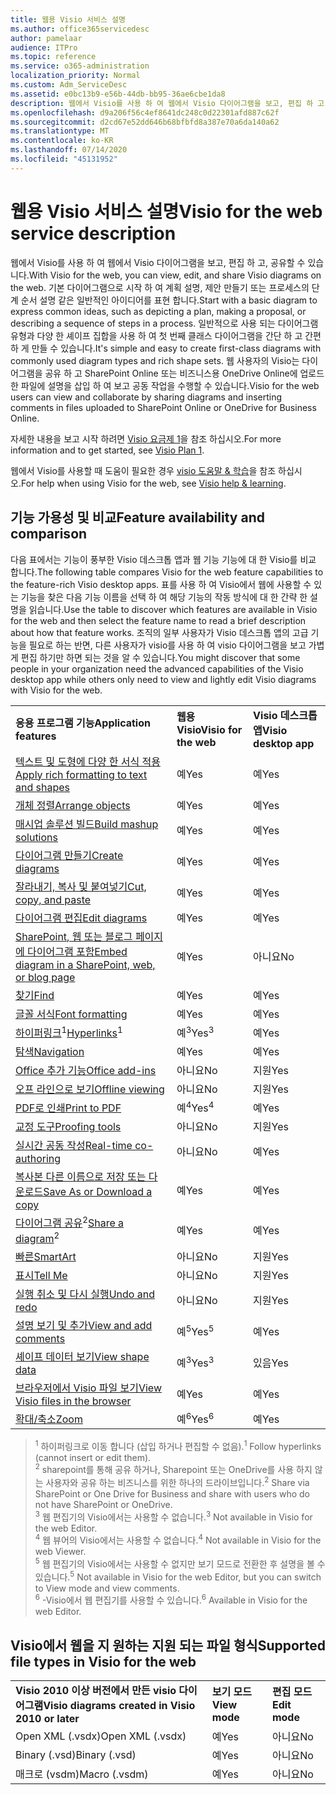 ```yaml
---
title: 웹용 Visio 서비스 설명
ms.author: office365servicedesc
author: pamelaar
audience: ITPro
ms.topic: reference
ms.service: o365-administration
localization_priority: Normal
ms.custom: Adm_ServiceDesc
ms.assetid: e0bc13b9-e56b-44db-bb95-36ae6cbe1da8
description: 웹에서 Visio를 사용 하 여 웹에서 Visio 다이어그램을 보고, 편집 하 고, 공유할 수 있습니다.
ms.openlocfilehash: d9a206f56c4ef8641dc248c0d22301afd887c62f
ms.sourcegitcommit: d2cd67e52dd646b68bfbfd8a387e70a6da140a62
ms.translationtype: MT
ms.contentlocale: ko-KR
ms.lasthandoff: 07/14/2020
ms.locfileid: "45131952"
---
```

# <a name="visio-for-the-web-service-description"></a><span data-ttu-id="1a936-103">웹용 Visio 서비스 설명</span><span class="sxs-lookup"><span data-stu-id="1a936-103">Visio for the web service description</span></span>

<span data-ttu-id="1a936-104">웹에서 Visio를 사용 하 여 웹에서 Visio 다이어그램을 보고, 편집 하 고, 공유할 수 있습니다.</span><span class="sxs-lookup"><span data-stu-id="1a936-104">With Visio for the web, you can view, edit, and share Visio diagrams on the web.</span></span> <span data-ttu-id="1a936-105">기본 다이어그램으로 시작 하 여 계획 설명, 제안 만들기 또는 프로세스의 단계 순서 설명 같은 일반적인 아이디어를 표현 합니다.</span><span class="sxs-lookup"><span data-stu-id="1a936-105">Start with a basic diagram to express common ideas, such as depicting a plan, making a proposal, or describing a sequence of steps in a process.</span></span> <span data-ttu-id="1a936-106">일반적으로 사용 되는 다이어그램 유형과 다양 한 셰이프 집합을 사용 하 여 첫 번째 클래스 다이어그램을 간단 하 고 간편 하 게 만들 수 있습니다.</span><span class="sxs-lookup"><span data-stu-id="1a936-106">It's simple and easy to create first-class diagrams with commonly used diagram types and rich shape sets.</span></span> <span data-ttu-id="1a936-107">웹 사용자의 Visio는 다이어그램을 공유 하 고 SharePoint Online 또는 비즈니스용 OneDrive Online에 업로드 한 파일에 설명을 삽입 하 여 보고 공동 작업을 수행할 수 있습니다.</span><span class="sxs-lookup"><span data-stu-id="1a936-107">Visio for the web users can view and collaborate by sharing diagrams and inserting comments in files uploaded to SharePoint Online or OneDrive for Business Online.</span></span>
  
<span data-ttu-id="1a936-108">자세한 내용을 보고 시작 하려면 [Visio 요금제 1](https://products.office.com/en-US/visio/visio-online)을 참조 하십시오.</span><span class="sxs-lookup"><span data-stu-id="1a936-108">For more information and to get started, see [Visio Plan 1](https://products.office.com/en-US/visio/visio-online).</span></span>
  
<span data-ttu-id="1a936-109">웹에서 Visio를 사용할 때 도움이 필요한 경우 [visio 도움말 & 학습](https://support.office.com/visio)을 참조 하십시오.</span><span class="sxs-lookup"><span data-stu-id="1a936-109">For help when using Visio for the web, see [Visio help & learning](https://support.office.com/visio).</span></span>
  
## <a name="feature-availability-and-comparison"></a><span data-ttu-id="1a936-110">기능 가용성 및 비교</span><span class="sxs-lookup"><span data-stu-id="1a936-110">Feature availability and comparison</span></span>

<span data-ttu-id="1a936-111">다음 표에서는 기능이 풍부한 Visio 데스크톱 앱과 웹 기능 기능에 대 한 Visio를 비교 합니다.</span><span class="sxs-lookup"><span data-stu-id="1a936-111">The following table compares Visio for the web feature capabilities to the feature-rich Visio desktop apps.</span></span> <span data-ttu-id="1a936-112">표를 사용 하 여 Visio에서 웹에 사용할 수 있는 기능을 찾은 다음 기능 이름을 선택 하 여 해당 기능의 작동 방식에 대 한 간략 한 설명을 읽습니다.</span><span class="sxs-lookup"><span data-stu-id="1a936-112">Use the table to discover which features are available in Visio for the web and then select the feature name to read a brief description about how that feature works.</span></span> <span data-ttu-id="1a936-113">조직의 일부 사용자가 Visio 데스크톱 앱의 고급 기능을 필요로 하는 반면, 다른 사용자가 visio를 사용 하 여 visio 다이어그램을 보고 가볍게 편집 하기만 하면 되는 것을 알 수 있습니다.</span><span class="sxs-lookup"><span data-stu-id="1a936-113">You might discover that some people in your organization need the advanced capabilities of the Visio desktop app while others only need to view and lightly edit Visio diagrams with Visio for the web.</span></span> 
  
||||
|:-----|:-----|:-----|
|<span data-ttu-id="1a936-114">**응용 프로그램 기능**</span><span class="sxs-lookup"><span data-stu-id="1a936-114">**Application features**</span></span> <br/> |<span data-ttu-id="1a936-115">**웹용 Visio**</span><span class="sxs-lookup"><span data-stu-id="1a936-115">**Visio for the web**</span></span> <br/> |<span data-ttu-id="1a936-116">**Visio 데스크톱 앱**</span><span class="sxs-lookup"><span data-stu-id="1a936-116">**Visio desktop app**</span></span> <br/> |
|[<span data-ttu-id="1a936-117">텍스트 및 도형에 다양 한 서식 적용</span><span class="sxs-lookup"><span data-stu-id="1a936-117">Apply rich formatting to text and shapes</span></span>](visio-online.md#apply-rich-formatting-to-text-and-shapes) <br/> |<span data-ttu-id="1a936-118">예</span><span class="sxs-lookup"><span data-stu-id="1a936-118">Yes</span></span>  <br/> |<span data-ttu-id="1a936-119">예</span><span class="sxs-lookup"><span data-stu-id="1a936-119">Yes</span></span>  <br/> |
|[<span data-ttu-id="1a936-120">개체 정렬</span><span class="sxs-lookup"><span data-stu-id="1a936-120">Arrange objects</span></span>](visio-online.md#arrange-objects) <br/> |<span data-ttu-id="1a936-121">예</span><span class="sxs-lookup"><span data-stu-id="1a936-121">Yes</span></span>  <br/> |<span data-ttu-id="1a936-122">예</span><span class="sxs-lookup"><span data-stu-id="1a936-122">Yes</span></span>  <br/> |
|[<span data-ttu-id="1a936-123">매시업 솔루션 빌드</span><span class="sxs-lookup"><span data-stu-id="1a936-123">Build mashup solutions</span></span>](visio-online.md#build-mashup-solutions) <br/> |<span data-ttu-id="1a936-124">예</span><span class="sxs-lookup"><span data-stu-id="1a936-124">Yes</span></span>  <br/> |<span data-ttu-id="1a936-125">예</span><span class="sxs-lookup"><span data-stu-id="1a936-125">Yes</span></span>  <br/> |
|[<span data-ttu-id="1a936-126">다이어그램 만들기</span><span class="sxs-lookup"><span data-stu-id="1a936-126">Create diagrams</span></span>](visio-online.md#create-diagrams) <br/> |<span data-ttu-id="1a936-127">예</span><span class="sxs-lookup"><span data-stu-id="1a936-127">Yes</span></span>  <br/> |<span data-ttu-id="1a936-128">예</span><span class="sxs-lookup"><span data-stu-id="1a936-128">Yes</span></span>  <br/> |
|[<span data-ttu-id="1a936-129">잘라내기, 복사 및 붙여넣기</span><span class="sxs-lookup"><span data-stu-id="1a936-129">Cut, copy, and paste</span></span>](visio-online.md#cut-copy-and-paste) <br/> |<span data-ttu-id="1a936-130">예</span><span class="sxs-lookup"><span data-stu-id="1a936-130">Yes</span></span>  <br/> |<span data-ttu-id="1a936-131">예</span><span class="sxs-lookup"><span data-stu-id="1a936-131">Yes</span></span>  <br/> |
|[<span data-ttu-id="1a936-132">다이어그램 편집</span><span class="sxs-lookup"><span data-stu-id="1a936-132">Edit diagrams</span></span>](visio-online.md#edit-diagrams) <br/> |<span data-ttu-id="1a936-133">예</span><span class="sxs-lookup"><span data-stu-id="1a936-133">Yes</span></span>  <br/> |<span data-ttu-id="1a936-134">예</span><span class="sxs-lookup"><span data-stu-id="1a936-134">Yes</span></span>  <br/> |
|[<span data-ttu-id="1a936-135">SharePoint, 웹 또는 블로그 페이지에 다이어그램 포함</span><span class="sxs-lookup"><span data-stu-id="1a936-135">Embed diagram in a SharePoint, web, or blog page</span></span>](visio-online.md#embed-diagram-in-a-sharepoint-web-or-blog-page) <br/> |<span data-ttu-id="1a936-136">예</span><span class="sxs-lookup"><span data-stu-id="1a936-136">Yes</span></span>  <br/> |<span data-ttu-id="1a936-137">아니요</span><span class="sxs-lookup"><span data-stu-id="1a936-137">No</span></span>  <br/> |
|[<span data-ttu-id="1a936-138">찾기</span><span class="sxs-lookup"><span data-stu-id="1a936-138">Find</span></span>](visio-online.md#find) <br/> |<span data-ttu-id="1a936-139">예</span><span class="sxs-lookup"><span data-stu-id="1a936-139">Yes</span></span>  <br/> |<span data-ttu-id="1a936-140">예</span><span class="sxs-lookup"><span data-stu-id="1a936-140">Yes</span></span>  <br/> |
|[<span data-ttu-id="1a936-141">글꼴 서식</span><span class="sxs-lookup"><span data-stu-id="1a936-141">Font formatting</span></span>](visio-online.md#font-formatting) <br/> |<span data-ttu-id="1a936-142">예</span><span class="sxs-lookup"><span data-stu-id="1a936-142">Yes</span></span>  <br/> |<span data-ttu-id="1a936-143">예</span><span class="sxs-lookup"><span data-stu-id="1a936-143">Yes</span></span>  <br/> |
|<span data-ttu-id="1a936-144">[하이퍼링크](visio-online.md#hyperlinks)<sup>1</sup></span><span class="sxs-lookup"><span data-stu-id="1a936-144">[Hyperlinks](visio-online.md#hyperlinks)<sup>1</sup></span></span> <br/> |<span data-ttu-id="1a936-145">예<sup>3</sup></span><span class="sxs-lookup"><span data-stu-id="1a936-145">Yes<sup>3</sup></span></span> <br/> |<span data-ttu-id="1a936-146">예</span><span class="sxs-lookup"><span data-stu-id="1a936-146">Yes</span></span>  <br/> |
|[<span data-ttu-id="1a936-147">탐색</span><span class="sxs-lookup"><span data-stu-id="1a936-147">Navigation</span></span>](visio-online.md#navigation) <br/> |<span data-ttu-id="1a936-148">예</span><span class="sxs-lookup"><span data-stu-id="1a936-148">Yes</span></span>  <br/> |<span data-ttu-id="1a936-149">예</span><span class="sxs-lookup"><span data-stu-id="1a936-149">Yes</span></span>  <br/> |
|[<span data-ttu-id="1a936-150">Office 추가 기능</span><span class="sxs-lookup"><span data-stu-id="1a936-150">Office add-ins</span></span>](visio-online.md#office-add-ins) <br/> |<span data-ttu-id="1a936-151">아니요</span><span class="sxs-lookup"><span data-stu-id="1a936-151">No</span></span>  <br/> |<span data-ttu-id="1a936-152">지원</span><span class="sxs-lookup"><span data-stu-id="1a936-152">Yes</span></span>  <br/> |
|[<span data-ttu-id="1a936-153">오프 라인으로 보기</span><span class="sxs-lookup"><span data-stu-id="1a936-153">Offline viewing</span></span>](visio-online.md#offline-viewing) <br/> |<span data-ttu-id="1a936-154">아니요</span><span class="sxs-lookup"><span data-stu-id="1a936-154">No</span></span>  <br/> |<span data-ttu-id="1a936-155">지원</span><span class="sxs-lookup"><span data-stu-id="1a936-155">Yes</span></span>  <br/> |
|[<span data-ttu-id="1a936-156">PDF로 인쇄</span><span class="sxs-lookup"><span data-stu-id="1a936-156">Print to PDF</span></span>](visio-online.md#print-to-pdf) <br/> |<span data-ttu-id="1a936-157">예<sup>4</sup></span><span class="sxs-lookup"><span data-stu-id="1a936-157">Yes<sup>4</sup></span></span> <br/> |<span data-ttu-id="1a936-158">예</span><span class="sxs-lookup"><span data-stu-id="1a936-158">Yes</span></span>  <br/> |
|[<span data-ttu-id="1a936-159">교정 도구</span><span class="sxs-lookup"><span data-stu-id="1a936-159">Proofing tools</span></span>](visio-online.md#proofing-tools) <br/> |<span data-ttu-id="1a936-160">아니요</span><span class="sxs-lookup"><span data-stu-id="1a936-160">No</span></span>  <br/> |<span data-ttu-id="1a936-161">지원</span><span class="sxs-lookup"><span data-stu-id="1a936-161">Yes</span></span>  <br/> |
|[<span data-ttu-id="1a936-162">실시간 공동 작성</span><span class="sxs-lookup"><span data-stu-id="1a936-162">Real-time co-authoring</span></span>](visio-online.md#real-time-co-authoring) <br/> |<span data-ttu-id="1a936-163">아니요</span><span class="sxs-lookup"><span data-stu-id="1a936-163">No</span></span>  <br/> |<span data-ttu-id="1a936-164">예</span><span class="sxs-lookup"><span data-stu-id="1a936-164">Yes</span></span>  <br/> |
|[<span data-ttu-id="1a936-165">복사본 다른 이름으로 저장 또는 다운로드</span><span class="sxs-lookup"><span data-stu-id="1a936-165">Save As or Download a copy</span></span>](visio-online.md#save-as-or-download-a-copy) <br/> |<span data-ttu-id="1a936-166">예</span><span class="sxs-lookup"><span data-stu-id="1a936-166">Yes</span></span>  <br/> |<span data-ttu-id="1a936-167">예</span><span class="sxs-lookup"><span data-stu-id="1a936-167">Yes</span></span>  <br/> |
|<span data-ttu-id="1a936-168">[다이어그램 공유](visio-online.md#share-a-diagram)<sup>2</sup></span><span class="sxs-lookup"><span data-stu-id="1a936-168">[Share a diagram](visio-online.md#share-a-diagram)<sup>2</sup></span></span> <br/> |<span data-ttu-id="1a936-169">예</span><span class="sxs-lookup"><span data-stu-id="1a936-169">Yes</span></span>  <br/> |<span data-ttu-id="1a936-170">예</span><span class="sxs-lookup"><span data-stu-id="1a936-170">Yes</span></span>  <br/> |
|[<span data-ttu-id="1a936-171">빠른</span><span class="sxs-lookup"><span data-stu-id="1a936-171">SmartArt</span></span>](visio-online.md#smartart) <br/> |<span data-ttu-id="1a936-172">아니요</span><span class="sxs-lookup"><span data-stu-id="1a936-172">No</span></span>  <br/> |<span data-ttu-id="1a936-173">지원</span><span class="sxs-lookup"><span data-stu-id="1a936-173">Yes</span></span>  <br/> |
|[<span data-ttu-id="1a936-174">표시</span><span class="sxs-lookup"><span data-stu-id="1a936-174">Tell Me</span></span>](visio-online.md#tell-me) <br/> |<span data-ttu-id="1a936-175">아니요</span><span class="sxs-lookup"><span data-stu-id="1a936-175">No</span></span>  <br/> |<span data-ttu-id="1a936-176">지원</span><span class="sxs-lookup"><span data-stu-id="1a936-176">Yes</span></span>  <br/> |
|[<span data-ttu-id="1a936-177">실행 취소 및 다시 실행</span><span class="sxs-lookup"><span data-stu-id="1a936-177">Undo and redo</span></span>](visio-online.md#undo-and-redo) <br/> |<span data-ttu-id="1a936-178">아니요</span><span class="sxs-lookup"><span data-stu-id="1a936-178">No</span></span>  <br/> |<span data-ttu-id="1a936-179">지원</span><span class="sxs-lookup"><span data-stu-id="1a936-179">Yes</span></span>  <br/> |
|[<span data-ttu-id="1a936-180">설명 보기 및 추가</span><span class="sxs-lookup"><span data-stu-id="1a936-180">View and add comments</span></span>](visio-online.md#view-and-add-comments) <br/> |<span data-ttu-id="1a936-181">예<sup>5</sup></span><span class="sxs-lookup"><span data-stu-id="1a936-181">Yes<sup>5</sup></span></span> <br/> |<span data-ttu-id="1a936-182">예</span><span class="sxs-lookup"><span data-stu-id="1a936-182">Yes</span></span>  <br/> |
|[<span data-ttu-id="1a936-183">셰이프 데이터 보기</span><span class="sxs-lookup"><span data-stu-id="1a936-183">View shape data</span></span>](visio-online.md#view-shape-data) <br/> |<span data-ttu-id="1a936-184">예<sup>3</sup></span><span class="sxs-lookup"><span data-stu-id="1a936-184">Yes<sup>3</sup></span></span> <br/> |<span data-ttu-id="1a936-185">있음</span><span class="sxs-lookup"><span data-stu-id="1a936-185">Yes</span></span>  <br/> |
|[<span data-ttu-id="1a936-186">브라우저에서 Visio 파일 보기</span><span class="sxs-lookup"><span data-stu-id="1a936-186">View Visio files in the browser</span></span>](visio-online.md#view-visio-files-in-the-browser) <br/> |<span data-ttu-id="1a936-187">예</span><span class="sxs-lookup"><span data-stu-id="1a936-187">Yes</span></span>  <br/> |<span data-ttu-id="1a936-188">예</span><span class="sxs-lookup"><span data-stu-id="1a936-188">Yes</span></span>  <br/> |
|[<span data-ttu-id="1a936-189">확대/축소</span><span class="sxs-lookup"><span data-stu-id="1a936-189">Zoom</span></span>](visio-online.md#zoom) <br/> |<span data-ttu-id="1a936-190">예<sup>6</sup></span><span class="sxs-lookup"><span data-stu-id="1a936-190">Yes<sup>6</sup></span></span> <br/> |<span data-ttu-id="1a936-191">예</span><span class="sxs-lookup"><span data-stu-id="1a936-191">Yes</span></span>  <br/> |
   
> <span data-ttu-id="1a936-192"><sup>1</sup> 하이퍼링크로 이동 합니다 (삽입 하거나 편집할 수 없음).</span><span class="sxs-lookup"><span data-stu-id="1a936-192"><sup>1</sup> Follow hyperlinks (cannot insert or edit them).</span></span> 
<br/><span data-ttu-id="1a936-193"><sup>2</sup> sharepoint를 통해 공유 하거나, Sharepoint 또는 OneDrive를 사용 하지 않는 사용자와 공유 하는 비즈니스를 위한 하나의 드라이브입니다.</span><span class="sxs-lookup"><span data-stu-id="1a936-193"><sup>2</sup> Share via SharePoint or One Drive for Business and share with users who do not have SharePoint or OneDrive.</span></span> 
<br/> <span data-ttu-id="1a936-194"><sup>3</sup> 웹 편집기의 Visio에서는 사용할 수 없습니다.</span><span class="sxs-lookup"><span data-stu-id="1a936-194"><sup>3</sup> Not available in Visio for the web Editor.</span></span>
<br/><span data-ttu-id="1a936-195"><sup>4</sup> 웹 뷰어의 Visio에서는 사용할 수 없습니다.</span><span class="sxs-lookup"><span data-stu-id="1a936-195"><sup>4</sup> Not available in Visio for the web Viewer.</span></span> 
<br/><span data-ttu-id="1a936-196"><sup>5</sup> 웹 편집기의 Visio에서는 사용할 수 없지만 보기 모드로 전환한 후 설명을 볼 수 있습니다.</span><span class="sxs-lookup"><span data-stu-id="1a936-196"><sup>5</sup> Not available in Visio for the web Editor, but you can switch to View mode and view comments.</span></span> 
<br/><span data-ttu-id="1a936-197"><sup>6</sup> -Visio에서 웹 편집기를 사용할 수 있습니다.</span><span class="sxs-lookup"><span data-stu-id="1a936-197"><sup>6</sup> Available in Visio for the web Editor.</span></span> 
  
## <a name="supported-file-types-in-visio-for-the-web"></a><span data-ttu-id="1a936-198">Visio에서 웹을 지 원하는 지원 되는 파일 형식</span><span class="sxs-lookup"><span data-stu-id="1a936-198">Supported file types in Visio for the web</span></span>

||||
|:-----|:-----|:-----|
|<span data-ttu-id="1a936-199">**Visio 2010 이상 버전에서 만든 visio 다이어그램**</span><span class="sxs-lookup"><span data-stu-id="1a936-199">**Visio diagrams created in Visio 2010 or later**</span></span> <br/> |<span data-ttu-id="1a936-200">**보기 모드**</span><span class="sxs-lookup"><span data-stu-id="1a936-200">**View mode**</span></span> <br/> |<span data-ttu-id="1a936-201">**편집 모드**</span><span class="sxs-lookup"><span data-stu-id="1a936-201">**Edit mode**</span></span> <br/> |
|<span data-ttu-id="1a936-202">Open XML (.vsdx)</span><span class="sxs-lookup"><span data-stu-id="1a936-202">Open XML (.vsdx)</span></span>  <br/> |<span data-ttu-id="1a936-203">예</span><span class="sxs-lookup"><span data-stu-id="1a936-203">Yes</span></span>  <br/> |<span data-ttu-id="1a936-204">아니요</span><span class="sxs-lookup"><span data-stu-id="1a936-204">No</span></span>  <br/> |
|<span data-ttu-id="1a936-205">Binary (.vsd)</span><span class="sxs-lookup"><span data-stu-id="1a936-205">Binary (.vsd)</span></span>  <br/> |<span data-ttu-id="1a936-206">예</span><span class="sxs-lookup"><span data-stu-id="1a936-206">Yes</span></span>  <br/> |<span data-ttu-id="1a936-207">아니요</span><span class="sxs-lookup"><span data-stu-id="1a936-207">No</span></span>  <br/> |
|<span data-ttu-id="1a936-208">매크로 (vsdm)</span><span class="sxs-lookup"><span data-stu-id="1a936-208">Macro (.vsdm)</span></span>  <br/> |<span data-ttu-id="1a936-209">예</span><span class="sxs-lookup"><span data-stu-id="1a936-209">Yes</span></span>  <br/> |<span data-ttu-id="1a936-210">아니요</span><span class="sxs-lookup"><span data-stu-id="1a936-210">No</span></span>  <br/> |
   

